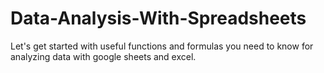 # Data-Analysis-With-Spreadsheets
Let's get started with useful functions and formulas you need to know for analyzing data with google sheets and excel.
